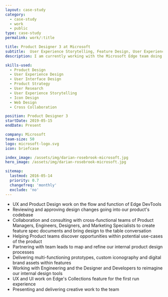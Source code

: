 ```yaml
---
layout: case-study
category:
  - case-study
  - work
  - public
type: case-study
permalink: work/:title

title: Product Designer 3 at Microsoft
subtitle:  User Experience Storytelling, Feature Design, User Experience Guidance
description: I am currently working with the Microsoft Edge team doing UX design on multiple internal and external facing projects along with DesignOps work on the team's process and tooling.

skills-used:
  - Product Design
  - User Experience Design
  - User Interface Design
  - Product Strategy
  - User Research
  - User Experience Storytelling
  - Icon Design
  - Web Design
  - Cross Collaboration

position: Product Designer 3
startDate: 2019-05-15
endDate: Present

company: Microsoft
team-size: 50
logo: microsoft-logo.svg
icon: briefcase

index_image: /assets/img/darian-rosebrook-microsoft.jpg
hero_image: /assets/img/darian-rosebrook-microsoft.jpg

sitemap:
  lastmod: 2016-05-14
  priority: 0.7
  changefreq: 'monthly'
  exclude: 'no'
---
```

- UX and Product Design work on the flow and function of Edge DevTools
- Reviewing and approving design changes going into our product's codebase
- Collaboration and consulting with cross-functional teams of Product Managers, Engineers, Designers, and Marketing Specialists to create feature spec documents and bring design to the table conversation
- Helping Product teams discover opportunities within potential use-cases of the product
- Partnering with team leads to map and refine our internal product design processes
- Delivering multi-functioning prototypes, custom iconography and digital brand assets within features
- Working with Engineering and the Designer and Developers to reimagine our internal design tools
- UX and UI work on Edge's Collections feature for the first run experience
- Presenting and delivering creative work to the team
